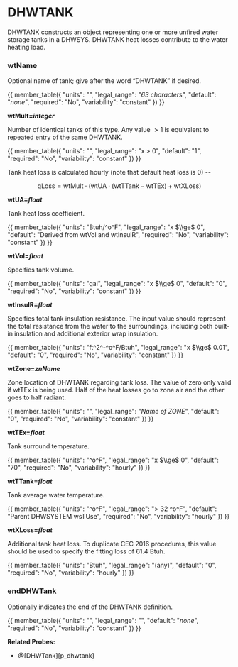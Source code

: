 # DHWTANK

DHWTANK constructs an object representing one or more unfired water storage tanks in a DHWSYS. DHWTANK heat losses contribute to the water heating load.

### wtName

Optional name of tank; give after the word “DHWTANK” if desired.

{{
  member_table({
    "units": "",
    "legal_range": "*63 characters*", 
    "default": "*none*",
    "required": "No",
    "variability": "constant" 
  })
}}

**wtMult=*integer***

Number of identical tanks of this type. Any value $>1$ is equivalent to repeated entry of the same DHWTANK.

{{
  member_table({
    "units": "",
    "legal_range": "x $>$ 0", 
    "default": "1",
    "required": "No",
    "variability": "constant" 
  })
}}

Tank heat loss is calculated hourly (note that default heat loss is 0) --

$$\text{qLoss} = \text{wtMult} \cdot (\text{wtUA} \cdot (\text{wtTTank} - \text{wtTEx}) + \text{wtXLoss})$$

**wtUA=*float***

Tank heat loss coefficient.

{{
  member_table({
    "units": "Btuh/^o^F",
    "legal_range": "x $\\ge$ 0", 
    "default": "Derived from wtVol and wtInsulR",
    "required": "No",
    "variability": "constant" 
  })
}}

**wtVol=*float***

Specifies tank volume.

{{
  member_table({
    "units": "gal",
    "legal_range": "x $\\ge$ 0", 
    "default": "0",
    "required": "No",
    "variability": "constant" 
  })
}}

**wtInsulR=*float***

Specifies total tank insulation resistance. The input value should represent the total resistance from the water to the surroundings, including both built-in insulation and additional exterior wrap insulation.

{{
  member_table({
    "units": "ft^2^-^o^F/Btuh",
    "legal_range": "x $\\ge$ 0.01", 
    "default": "0",
    "required": "No",
    "variability": "constant" 
  })
}}

**wtZone=*znName***

Zone location of DHWTANK regarding tank loss. The value of zero only valid if wtTEx is being used. Half of the heat losses go to zone air and the other goes to half radiant.

{{
  member_table({
    "units": "",
    "legal_range": "*Name of ZONE*", 
    "default": "0",
    "required": "No",
    "variability": "constant" 
  })
}}

**wtTEx=*float***

Tank surround temperature.

{{
  member_table({
    "units": "^o^F",
    "legal_range": "x $\\ge$ 0", 
    "default": "70",
    "required": "No",
    "variability": "hourly" 
  })
}}

**wtTTank=*float***

Tank average water temperature.

{{
  member_table({
    "units": "^o^F",
    "legal_range": "$>$ 32 ^o^F", 
    "default": "Parent DHWSYSTEM wsTUse",
    "required": "No",
    "variability": "hourly" 
  })
}}

**wtXLoss=*float***

Additional tank heat loss. To duplicate CEC 2016 procedures, this value should be used to specify the fitting loss of 61.4 Btuh.

{{
  member_table({
    "units": "Btuh",
    "legal_range": "(any)", 
    "default": "0",
    "required": "No",
    "variability": "hourly" 
  })
}}

### endDHWTank

Optionally indicates the end of the DHWTANK definition.

{{
  member_table({
    "units": "",
    "legal_range": "", 
    "default": "*none*",
    "required": "No",
    "variability": "constant" 
  })
}}

**Related Probes:**

- @[DHWTank][p_dhwtank]
